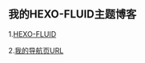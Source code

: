 
我的HEXO-FLUID主题博客
---
1.[HEXO-FLUID](https://wiaoong.github.io)

2.[我的导航页URL](http://wwww.banjuanshu.xyz)